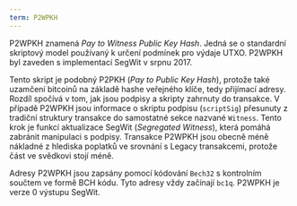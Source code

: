 ```yaml
---
term: P2WPKH
---
```


P2WPKH znamená *Pay to Witness Public Key Hash*. Jedná se o standardní skriptový model používaný k určení podmínek pro výdaje UTXO. P2WPKH byl zaveden s implementací SegWit v srpnu 2017.

Tento skript je podobný P2PKH (*Pay to Public Key Hash*), protože také uzamčení bitcoinů na základě hashe veřejného klíče, tedy přijímací adresy. Rozdíl spočívá v tom, jak jsou podpisy a skripty zahrnuty do transakce. V případě P2WPKH jsou informace o skriptu podpisu (`scriptSig`) přesunuty z tradiční struktury transakce do samostatné sekce nazvané `Witness`. Tento krok je funkcí aktualizace SegWit (*Segregated Witness*), která pomáhá zabránit manipulaci s podpisy. Transakce P2WPKH jsou obecně méně nákladné z hlediska poplatků ve srovnání s Legacy transakcemi, protože část ve svědkovi stojí méně.

Adresy P2WPKH jsou zapsány pomocí kódování `Bech32` s kontrolním součtem ve formě BCH kódu. Tyto adresy vždy začínají `bc1q`. P2WPKH je verze 0 výstupu SegWit.